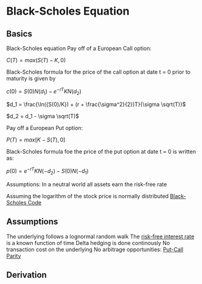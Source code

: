 # Black-Scholes Equation
## Basics

Black-Scholes equation
Pay off of a European Call option:

$C(T) = max(S(T) - K , 0)$

Black-Scholes formula for the price of the call option at date t = 0 prior to maturity is given by

$c(0) = S(0)N(d_1) − e^{−rT}KN(d_2)$

$d_1 = \frac{\ln({S(0)/K}) + (r + \frac{\sigma^2}{2})T}{\sigma \sqrt(T)}$   

$d_2 =  d_1 - \sigma \sqrt(T)$   

Pay off a European Put option: 

$P(T) = max[K − S(T), 0]$

Black-Scholes formula foe the price of the put option at date t = 0 is written as:

$p(0) = e^{−rT}KN(-d_2) -  S(0)N(-d_1)$

Assumptions: 
In a neutral world all assets earn the risk-free rate

Assuming the logarithm of the stock price is normally distributed
[Black-Scholes Code](Code/black_schole_model.py)


## Assumptions
The underlying follows a lognormal random walk
The [risk-free interest rate](Risk-free%20interest%20rate.md) is a known function of time
Delta hedging is done continously
No transaction cost on the underlying
No arbitrage opportunities: [Put-Call Parity](Put-Call%20Parity.md)





## Derivation

